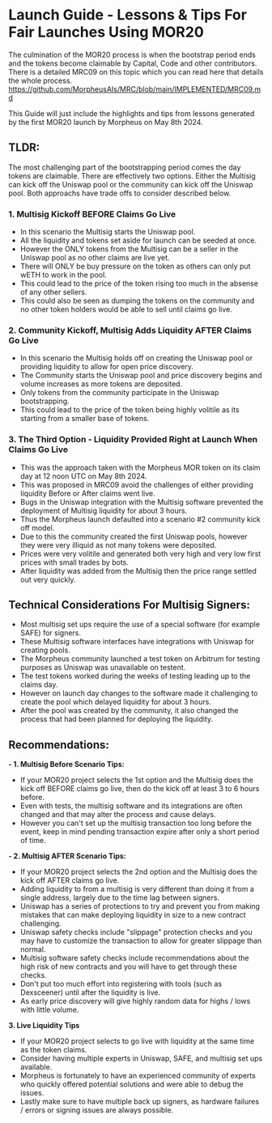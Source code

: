 # Launch Guide - Lessons & Tips For Fair Launches Using MOR20
The culmination of the MOR20 process is when the bootstrap period ends and the tokens become claimable by Capital, Code and other contributors.
There is a detailed MRC09 on this topic which you can read here that details the whole process.
https://github.com/MorpheusAIs/MRC/blob/main/IMPLEMENTED/MRC09.md

This Guide will just include the highlights and tips from lessons generated by the first MOR20 launch by Morpheus on May 8th 2024.

## TLDR:
The most challenging part of the bootstrapping period comes the day tokens are claimable. There are effectively two options. 
Either the Multisig can kick off the Uniswap pool or the community can kick off the Uniswap pool. 
Both approachs have trade offs to consider described below.

### 1. Multisig Kickoff BEFORE Claims Go Live
- In this scenario the Multisig starts the Uniswap pool. 
- All the liquidity and tokens set aside for launch can be seeded at once.
- However the ONLY tokens from the Multisig can be a seller in the Uniswap pool as no other claims are live yet.
- There will ONLY be buy pressure on the token as others can only put wETH to work in the pool. 
- This could lead to the price of the token rising too much in the absense of any other sellers.
- This could also be seen as dumping the tokens on the community and no other token holders would be able to sell until claims go live. 

### 2. Community Kickoff, Multisig Adds Liquidity AFTER Claims Go Live
- In this scenario the Multisig holds off on creating the Uniswap pool or providing liquidity to allow for open price discovery.
- The Community starts the Uniswap pool and price discovery begins and volume increases as more tokens are deposited.
- Only tokens from the community participate in the Uniswap bootstrapping.
- This could lead to the price of the token being highly volitile as its starting from a smaller base of tokens.

### 3. The Third Option - Liquidity Provided Right at Launch When Claims Go Live
- This was the approach taken with the Morpheus MOR token on its claim day at 12 noon UTC on May 8th 2024.
- This was proposed in MRC09 avoid the challenges of either providing liquidity Before or After claims went live.
- Bugs in the Uniswap integration with the Multisig software prevented the deployment of Multisig liquidity for about 3 hours.
- Thus the Morpheus launch defaulted into a scenario #2 community kick off model. 
- Due to this the community created the first Uniswap pools, however they were very illiquid as not many tokens were deposited.
- Prices were very volitile and generated both very high and very low first prices with small trades by bots.
- After liquidity was added from the Multisig then the price range settled out very quickly.

## Technical Considerations For Multisig Signers: 
- Most multisig set ups require the use of a special software (for example SAFE) for signers.
- These Multisig software interfaces have integrations with Uniswap for creating pools.
- The Morpheus community launched a test token on Arbitrum for testing purposes as Uniswap was unavailable on testent.
- The test tokens worked during the weeks of testing leading up to the claims day.
- However on launch day changes to the software made it challenging to create the pool which delayed liquidity for about 3 hours.
- After the pool was created by the community, it also changed the process that had been planned for deploying the liquidity.

## Recommendations:

**- 1. Multisig Before Scenario Tips:**
- If your MOR20 project selects the 1st option and the Multisig does the kick off BEFORE claims go live, then do the kick off at least 3 to 6 hours before.
- Even with tests, the multisig software and its integrations are often changed and that may alter the process and cause delays.
- However you can't set up the multisig transaction too long before the event, keep in mind pending transaction expire after only a short period of time.  

**- 2. Multisig AFTER Scenario Tips:**
- If your MOR20 project selects the 2nd option and the Multisig does the kick off AFTER claims go live.
- Adding liquidity to from a multisig is very different than doing it from a single address, largely due to the time lag between signers.
- Uniswap has a series of protections to try and prevent you from making mistakes that can make deploying liquidity in size to a new contract challenging.
- Uniswap safety checks include "slippage" protection checks and you may have to customize the transaction to allow for greater slippage than normal.
- Multisig software safety checks include recommendations about the high risk of new contracts and you will have to get through these checks. 
- Don't put too much effort into registering with tools (such as Dexsceener) until after the liquidity is live.
- As early price discovery will give highly random data for highs / lows with little volume.

**3. Live Liquidity Tips**
- If your MOR20 project selects to go live with liquidity at the same time as the token claims.
- Consider having multiple experts in Uniswap, SAFE, and multisig set ups available.
- Morpheus is fortunately to have an experienced community of experts who quickly offered potential solutions and were able to debug the issues.
- Lastly make sure to have multiple back up signers, as hardware failures / errors or signing issues are always possible.
